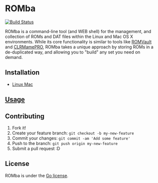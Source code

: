 # ROMba

[![Build Status](https://travis-ci.com/uwedeportivo/romba.svg?branch=master)](https://travis-ci.com/uwedeportivo/romba)

ROMba is a command-line tool (and WEB shell) for the management, and collection of ROMs and DAT files within the Linux and Mac OS X environments.
While its core functionality is similar to tools like [ROMVault](http://www.romvault.com/) and [CLRMamePRO](http://mamedev.emulab.it/clrmamepro/), ROMba takes a unique approach by storing ROMs in a de-duplicated way, and allowing you to "build" any set you need on demand.

## Installation

* [Linux Mac](INSTALLATION.md)

## [Usage](USAGE.md)

## Contributing

1. Fork it!
2. Create your feature branch: `git checkout -b my-new-feature`
3. Commit your changes: `git commit -am 'Add some feature'`
4. Push to the branch: `git push origin my-new-feature`
5. Submit a pull request :D

## License

ROMba is under the [Go license](http://golang.org/LICENSE).
